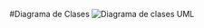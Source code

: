 #Diagrama de Clases
![Diagrama de clases UML](https://github.com/user-attachments/assets/5d781e93-e9e4-49bb-a32b-f6e40931d392)
